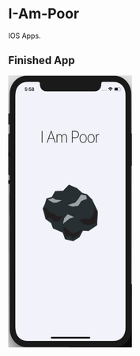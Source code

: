 # I-Am-Poor
IOS Apps.

## Finished App
<img src="https://github.com/myselfHimanshu/IOS-Apps/blob/master/Images/i-am-poor-ios.png" width="250" height="550">
